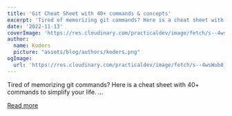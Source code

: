 ```yaml
---
title: 'Git Cheat Sheet with 40+ commands & concepts'
excerpt: 'Tired of memorizing git commands? Here is a cheat sheet with 40+ commands to simplify your life.    ...'
date: '2022-11-13'
coverImage: 'https://res.cloudinary.com/practicaldev/image/fetch/s--4wsWub8_--/c_imagga_scale,f_auto,fl_progressive,h_420,q_auto,w_1000/https://dev-to-uploads.s3.amazonaws.com/uploads/articles/57x1yorinzasq1xpi5sk.png'
author:
  name: Koders
  picture: "assets/blog/authors/koders.png"
ogImage:
  url: 'https://res.cloudinary.com/practicaldev/image/fetch/s--4wsWub8_--/c_imagga_scale,f_auto,fl_progressive,h_420,q_auto,w_1000/https://dev-to-uploads.s3.amazonaws.com/uploads/articles/57x1yorinzasq1xpi5sk.png'
---
```


Tired of memorizing git commands? Here is a cheat sheet with 40+ commands to simplify your life.    ...

[Read more](https://dev.to/ruppysuppy/git-cheat-sheet-with-40-commands-concepts-1m26)
